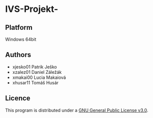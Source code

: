 # IVS-Projekt-

## Platform
Windows 64bit

## Authors
  - xjesko01	Patrik Ješko
  - xzalez01	Daniel Záležák
  - xmakai00	Lucia Makaiová
  - xhusar11	Tomáš Husár

## Licence
This program is distributed under a [GNU General Public License v3.0](LICENCE).
